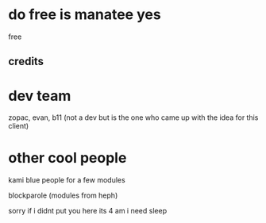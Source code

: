 # do free is manatee yes

free

credits
-------------------------------


# dev team

zopac, evan, b11 (not a dev but is the one who came up with the idea for this client)

# other cool people

kami blue people for a few modules

blockparole (modules from heph)

sorry if i didnt put you here its 4 am i need sleep